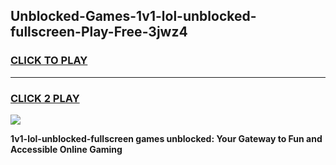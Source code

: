 
## Unblocked-Games-1v1-lol-unblocked-fullscreen-Play-Free-3jwz4
<h3>
<a href="https://premium76.site?title=1v1-lol-unblocked-fullscreen&ref=20M">CLICK TO PLAY</a></h3>
<hr>

<h3>
<a href="https://premium76.site?title=1v1-lol-unblocked-fullscreen&ref=20M">CLICK 2 PLAY</a>
  
</h3>

<a href="https://premium76.site?title=1v1-lol-unblocked-fullscreen&ref=19M"><img src="https://clearcache.store/games.png"></a>


**1v1-lol-unblocked-fullscreen games unblocked: Your Gateway to Fun and Accessible Online Gaming**
